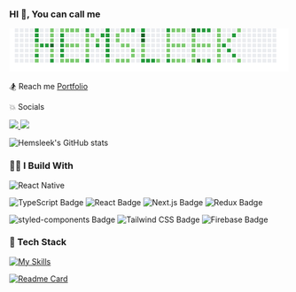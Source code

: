 ### HI 👋, You can call me

<img src="./img/hesleek-light-green-grass.png" alt='green-grass-img'/> 

🏂 Reach me   [Portfolio](https://hemsleek.com)

💥 Socials

<p>
  <a href="https://www.linkedin.com/in/asiyanbi-mubashir-53566218b/">
    <img src="https://img.shields.io/badge/linkedin-%230077B5.svg?&style=for-the-badge&logo=linkedin&logoColor=white" />
  </a>
  <a href="https://www.twitter.com/hemsleek">
    <img src="https://img.shields.io/badge/Twitter-1DA1F2?style=for-the-badge&logo=twitter&logoColor=white" />
  </a>
</p>

![Hemsleek's GitHub stats](https://github-readme-stats.vercel.app/api?username=hemsleek&show_icons=true&theme=synthwave&count_private=true&hide=stars,contribs)

### 👨‍💻 I Build With

![React Native](https://img.shields.io/badge/React_Native-20232A?style=for-the-badge&logo=react&logoColor=61DAFB)

![TypeScript Badge](https://img.shields.io/badge/TypeScript-3178C6?logo=typescript&logoColor=fff&style=flat-square)
![React Badge](https://img.shields.io/badge/React-61DAFB?logo=react&logoColor=000&style=flat-square)
![Next.js Badge](https://img.shields.io/badge/Next.js-000?logo=nextdotjs&logoColor=fff&style=flat-square)
![Redux Badge](https://img.shields.io/badge/Redux-764ABC?logo=redux&logoColor=fff&style=flat)

![styled-components Badge](https://img.shields.io/badge/styled--components-DB7093?logo=styledcomponents&logoColor=fff&style=flat)
![Tailwind CSS Badge](https://img.shields.io/badge/Tailwind%20CSS-06B6D4?logo=tailwindcss&logoColor=fff&style=flat)
![Firebase Badge](https://img.shields.io/badge/Firebase-FFCA28?logo=firebase&logoColor=000&style=flat)
### 🚧 Tech Stack

[![My Skills](https://skillicons.dev/icons?perline=6&i=html,css,js,ts,python,react,redux,nextjs,express,nodejs,mongodb,firebase,graphql,apollo,tailwind,styledcomponents,git,github,gitlab,vscode,vite,heroku,vercel,netlify)](https://skillicons.dev)

[![Readme Card](https://github-readme-stats.vercel.app/api/pin/?username=hemsleek&repo=Alphabetify)](https://github.com/hemsleek/Alphabetify)
